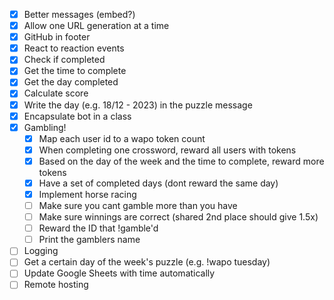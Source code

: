 - [X] Better messages (embed?)
- [X] Allow one URL generation at a time
- [X] GitHub in footer
- [X] React to reaction events
- [X] Check if completed
- [X] Get the time to complete
- [X] Get the day completed
- [X] Calculate score
- [X] Write the day (e.g. 18/12 - 2023) in the puzzle message
- [X] Encapsulate bot in a class
- [X] Gambling!
    - [X] Map each user id to a wapo token count
    - [X] When completing one crossword, reward all users with tokens
    - [X] Based on the day of the week and the time to complete, reward more tokens
    - [X] Have a set of completed days (dont reward the same day)
    - [X] Implement horse racing
    - [ ] Make sure you cant gamble more than you have
    - [ ] Make sure winnings are correct (shared 2nd place should give 1.5x)
    - [ ] Reward the ID that !gamble'd
    - [ ] Print the gamblers name
- [ ] Logging
- [ ] Get a certain day of the week's puzzle (e.g. !wapo tuesday)
- [ ] Update Google Sheets with time automatically
- [ ] Remote hosting
